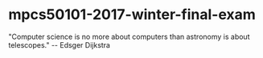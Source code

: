 # mpcs50101-2017-winter-final-exam

"Computer science is no more about computers than astronomy is about telescopes." -- Edsger Dijkstra
